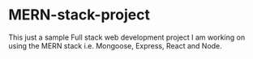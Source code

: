 # MERN-stack-project
This just a sample Full stack web development project I am working on using the MERN stack i.e. Mongoose, Express, React and Node.
